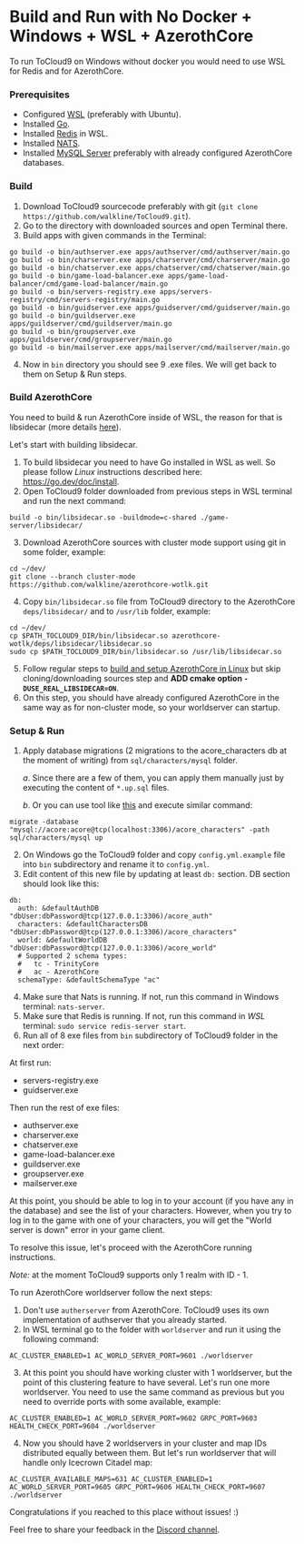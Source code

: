 # Build and Run with No Docker + Windows + WSL + AzerothCore

To run ToCloud9 on Windows without docker you would need to use WSL for Redis and for AzerothCore.

### Prerequisites

* Configured [WSL](https://learn.microsoft.com/en-us/windows/wsl/install) (preferably with Ubuntu).
* Installed [Go](https://go.dev/dl/).
* Installed [Redis](https://redis.io/docs/getting-started/installation/install-redis-on-windows/) in WSL.
* Installed [NATS](https://docs.nats.io/running-a-nats-service/introduction/installation#installing-via-a-package-manager).
* Installed [MySQL Server](https://dev.mysql.com/downloads/mysql/8.0.html) preferably with already configured AzerothCore databases.

### Build

1. Download ToCloud9 sourcecode preferably with git (`git clone https://github.com/walkline/ToCloud9.git`).
2. Go to the directory with downloaded sources and open Terminal there.
3. Build apps with given commands in the Terminal:
```
go build -o bin/authserver.exe apps/authserver/cmd/authserver/main.go
go build -o bin/charserver.exe apps/charserver/cmd/charserver/main.go
go build -o bin/chatserver.exe apps/chatserver/cmd/chatserver/main.go
go build -o bin/game-load-balancer.exe apps/game-load-balancer/cmd/game-load-balancer/main.go
go build -o bin/servers-registry.exe apps/servers-registry/cmd/servers-registry/main.go
go build -o bin/guidserver.exe apps/guidserver/cmd/guidserver/main.go
go build -o bin/guildserver.exe apps/guildserver/cmd/guildserver/main.go
go build -o bin/groupserver.exe apps/guildserver/cmd/groupserver/main.go
go build -o bin/mailserver.exe apps/mailserver/cmd/mailserver/main.go
```
4. Now in `bin` directory you should see 9 .exe files. We will get back to them on Setup & Run steps.

### Build AzerothCore

You need to build & run AzerothCore inside of WSL, the reason for that is libsidecar (more details [here](https://github.com/walkline/azerothcore-wotlk/blob/af06d3c5e24f1f3f0a820eea18aba8c6e5633dd6/deps/libsidecar/CMakeLists.txt#L13)).

Let's start with building libsidecar.

1. To build libsidecar you need to have Go installed in WSL as well. So please follow *Linux* instructions described here: https://go.dev/doc/install.
2. Open ToCloud9 folder downloaded from previous steps in WSL terminal and run the next command:
```
build -o bin/libsidecar.so -buildmode=c-shared ./game-server/libsidecar/
```
3. Download AzerothCore sources with cluster mode support using git in some folder, example:
```
cd ~/dev/
git clone --branch cluster-mode https://github.com/walkline/azerothcore-wotlk.git
```
4. Copy `bin/libsidecar.so` file from ToCloud9 directory to the AzerothCore `deps/libsidecar/` and to `/usr/lib` folder, example:
```
cd ~/dev/
cp $PATH_TOCLOUD9_DIR/bin/libsidecar.so azerothcore-wotlk/deps/libsidecar/libsidecar.so
sudo cp $PATH_TOCLOUD9_DIR/bin/libsidecar.so /usr/lib/libsidecar.so
```
5. Follow regular steps to [build and setup AzerothCore in Linux](https://www.azerothcore.org/wiki/linux-requirements) but skip cloning/downloading sources step and __ADD cmake option `-DUSE_REAL_LIBSIDECAR=ON`__.
6. On this step, you should have already configured AzerothCore in the same way as for non-cluster mode, so your worldserver can startup.

### Setup & Run

1. Apply database migrations (2 migrations to the acore_characters db at the moment of writing) from `sql/characters/mysql` folder. 

    *a*. Since there are a few of them, you can apply them manually just by executing the content of `*.up.sql` files.
    
    *b*. Or you can use tool like [this](https://github.com/golang-migrate/migrate) and execute similar command:
```
migrate -database "mysql://acore:acore@tcp(localhost:3306)/acore_characters" -path sql/characters/mysql up
```
2. On Windows go the ToCloud9 folder and copy `config.yml.example` file into `bin` subdirectory and rename it to `config.yml`.
3. Edit content of this new file by updating at least `db:` section. DB section should look like this:
```
db:
  auth: &defaultAuthDB "dbUser:dbPassword@tcp(127.0.0.1:3306)/acore_auth"
  characters: &defaultCharactersDB "dbUser:dbPassword@tcp(127.0.0.1:3306)/acore_characters"
  world: &defaultWorldDB "dbUser:dbPassword@tcp(127.0.0.1:3306)/acore_world"
  # Supported 2 schema types:
  #   tc - TrinityCore
  #   ac - AzerothCore
  schemaType: &defaultSchemaType "ac"
```
4. Make sure that Nats is running. If not, run this command in Windows terminal: `nats-server`.
5. Make sure that Redis is running. If not, run this command in *WSL* terminal: `sudo service redis-server start`.
6. Run all of 8 exe files from `bin` subdirectory of ToCloud9 folder in the next order:

At first run:
   * servers-registry.exe
   * guidserver.exe

Then run the rest of exe files:
   * authserver.exe
   * charserver.exe
   * chatserver.exe
   * game-load-balancer.exe
   * guildserver.exe
   * groupserver.exe
   * mailserver.exe

At this point, you should be able to log in to your account (if you have any in the database) and see the list of your characters. 
However, when you try to log in to the game with one of your characters, you will get the "World server is down" error in your game client.

To resolve this issue, let's proceed with the AzerothCore running instructions. 

_Note:_ at the moment ToCloud9 supports only 1 realm with ID - 1. 

To run AzerothCore worldserver follow the next steps:
1. Don't use `autherserver` from AzerothCore. ToCloud9 uses its own implementation of authserver that you already started. 
2. In WSL terminal go to the folder with `worldserver` and run it using the following command:
```
AC_CLUSTER_ENABLED=1 AC_WORLD_SERVER_PORT=9601 ./worldserver
```
3. At this point you should have working cluster with 1 worldserver, but the point of this clustering feature to have several.
Let's run one more worldserver. You need to use the same command as previous but you need to override ports with some available, example:
```
AC_CLUSTER_ENABLED=1 AC_WORLD_SERVER_PORT=9602 GRPC_PORT=9603 HEALTH_CHECK_PORT=9604 ./worldserver
```
4. Now you should have 2 worldservers in your cluster and map IDs distributed equally between them.
But let's run worldserver that will handle only Icecrown Citadel map:
```
AC_CLUSTER_AVAILABLE_MAPS=631 AC_CLUSTER_ENABLED=1 AC_WORLD_SERVER_PORT=9605 GRPC_PORT=9606 HEALTH_CHECK_PORT=9607 ./worldserver
```

Congratulations if you reached to this place without issues! :) 

Feel free to share your feedback in the [Discord channel](https://discord.gg/QxfBD9uGbN).
